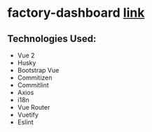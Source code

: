 # factory-dashboard [link]()

## Technologies Used:
- Vue 2
- Husky
- Bootstrap Vue
- Commitizen 
- Commitlint
- Axios
- i18n
- Vue Router
- Vuetify
- Eslint
